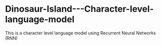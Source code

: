 # Dinosaur-Island---Character-level-language-model
This is a character level language model using Recurrent Neural Networks (RNN)
